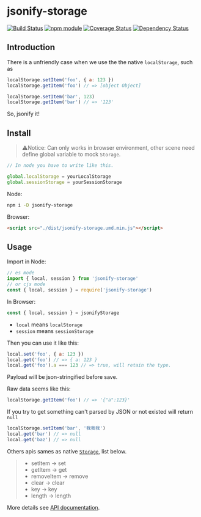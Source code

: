 # jsonify-storage

[![Build Status](https://travis-ci.org/jinghua000/jsonify-storage.svg?branch=master)](https://travis-ci.org/jinghua000/jsonify-storage)
[![npm module](https://badge.fury.io/js/jsonify-storage.svg)](https://www.npmjs.com/package/jsonify-storage)
[![Coverage Status](https://coveralls.io/repos/github/jinghua000/jsonify-storage/badge.svg?branch=master)](https://coveralls.io/github/jinghua000/jsonify-storage?branch=master)
[![Dependency Status](https://david-dm.org/jinghua000/jsonify-storage.svg)](https://david-dm.org/jinghua000/jsonify-storage)

## Introduction

There is a unfriendly case when we use the the native `localStorage`, such as 

```js
localStorage.setItem('foo', { a: 123 })
localStorage.getItem('foo') // => [object Object]

localStorage.setItem('bar', 123)
localStorage.getItem('bar') // => '123'
```

So, jsonify it!

## Install

> ⚠Notice: Can only works in browser environment, other scene need define global variable to mock `Storage`.

```js
// In node you have to write like this.

global.localStorage = yourLocalStorage
global.sessionStorage = yourSessionStorage
```

Node:

```bash
npm i -D jsonify-storage
```

Browser:

```html
<script src="./dist/jsonify-storage.umd.min.js"></script>
```

## Usage

Import in Node:

```js
// es mode
import { local, session } from 'jsonify-storage'
// or cjs mode
const { local, session } = require('jsonify-storage')
```

In Browser:

```js
const { local, session } = jsonifyStorage
```

- `local` means `localStorage`
- `session` means `sessionStorage`

Then you can use it like this:

```js
local.set('foo', { a: 123 })
local.get('foo') // => { a: 123 }
local.get('foo').a === 123 // => true, will retain the type.
```

Payload will be json-stringified before save.

Raw data seems like this:

```js
localStorage.getItem('foo') // => '{"a":123}'
```

If you try to get something can't parsed by JSON or not existed will return `null`

```js
localStorage.setItem('bar', '我我我')
local.get('bar') // => null
local.get('baz') // => null
```

Others apis sames as native [`Storage`](https://developer.mozilla.org/en-US/docs/Web/API/Storage), list below.

> - setItem -> set
> - getItem -> get
> - removeItem -> remove
> - clear -> clear
> - key -> key
> - length -> length

More details see [API documentation](https://github.com/jinghua000/jsonify-storage/blob/master/api-docs/jsonify-storage.jsonstore.md).